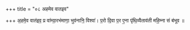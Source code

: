 +++
title = "०८ अहमेव वातइव"

+++
अ॒हमे॒व वात॑इव॒ प्र वा॑म्या॒रभ॑माणा॒ भुव॑नानि॒ विश्वा॑। प॒रो दि॒वा प॒र ए॒ना पृ॑थि॒व्यैताव॑ती महि॒म्ना सं ब॑भूव ॥